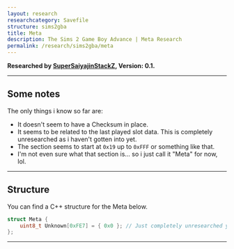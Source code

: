 ```yaml
---
layout: research
researchcategory: Savefile
structure: sims2gba
title: Meta
description: The Sims 2 Game Boy Advance | Meta Research
permalink: /research/sims2gba/meta
---
```


**Researched by [SuperSaiyajinStackZ](https://github.com/SuperSaiyajinStackZ), Version: 0.1.**
<hr>


## Some notes
The only things i know so far are:

- It doesn't seem to have a Checksum in place.
- It seems to be related to the last played slot data. This is completely unresearched as i haven't gotten into yet.
- The section seems to start at `0x19` up to `0xFFF` or something like that.
- I'm not even sure what that section is... so i just call it "Meta" for now, lol.
<hr>


## Structure
You can find a C++ structure for the Meta below.

```cpp
struct Meta {
	uint8_t Unknown[0xFE7] = { 0x0 }; // Just completely unresearched yet; 0x0 - 0xFE6.
};
```
<hr>